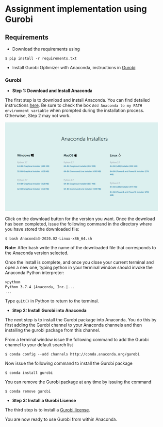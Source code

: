 # Assignment implementation using Gurobi


## Requirements

* Download the requirements using   

```
$ pip install -r requirements.txt
```

* Install Gurobi Optimizer with Anaconda, instructions in [Gurobi](#Gurobi)

### Gurobi

* **Step 1: Download and Install Anaconda**

The first step is to download and install Anaconda. You can find detailed instructions [here](https://www.anaconda.com/products/individual). Be sure to check the box ```Add Anaconda to my PATH environment variable``` when prompted during the installation process. Otherwise, Step 2 may not work.

<p align = "center">
<img src= "imgs/anaconda.png">
</p>

Click on the download button for the version you want. Once the download has been completed, issue the following command in the directory where you have stored the downloaded file:

```
$ bash Anaconda3-2020.02-Linux-x86_64.sh
```

**Note:** After bash write the name of the downloaded file that corresponds to the Anaconda version selected.

Once the install is complete, and once you close your current terminal and open a new one, typing python in your terminal window should invoke the Anaconda Python interpreter:


```
>python
Python 3.7.4 |Anaconda, Inc.|...
...
```

Type ```quit()``` in Python to return to the terminal.

* **Step 2: Install Gurobi into Anaconda**

The next step is to install the Gurobi package into Anaconda. You do this by first adding the Gurobi channel to your Anaconda channels and then installing the gurobi package from this channel.

From a terminal window issue the following command to add the Gurobi channel to your default search list

```
$ conda config --add channels http://conda.anaconda.org/gurobi
```

Now issue the following command to install the Gurobi package

```
$ conda install gurobi
```

You can remove the Gurobi package at any time by issuing the command

```
$ conda remove gurobi
```


* **Step 3: Install a Gurobi License**

The third step is to install a [Gurobi license](https://www.gurobi.com/documentation/9.0/quickstart_linux/retrieving_and_setting_up_.html#section:RetrieveLicense).

You are now ready to use Gurobi from within Anaconda.